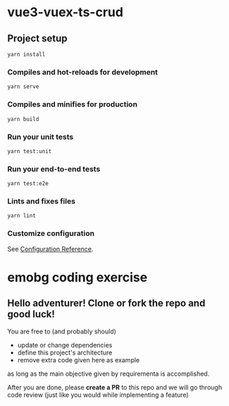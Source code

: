# vue3-vuex-ts-crud

## Project setup

```
yarn install
```

### Compiles and hot-reloads for development

```
yarn serve
```

### Compiles and minifies for production

```
yarn build
```

### Run your unit tests

```
yarn test:unit
```

### Run your end-to-end tests

```
yarn test:e2e
```

### Lints and fixes files

```
yarn lint
```

### Customize configuration

See [Configuration Reference](https://cli.vuejs.org/config/).

# emobg coding exercise

## Hello adventurer! Clone or fork the repo and good luck!

You are free to (and probably should)

- update or change dependencies
- define this project's architecture
- remove extra code given here as example

as long as the main objective given by requirementa is accomplished.

After you are done, please **create a PR** to this repo and we will go through code review (just like you would while implementing a feature)
